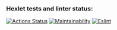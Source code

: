 ### Hexlet tests and linter status:

[![Actions Status](https://github.com/hexamiz/frontend-project-lvl1/workflows/hexlet-check/badge.svg)](https://github.com/hexamiz/frontend-project-lvl1/actions)
[![Maintainability](https://api.codeclimate.com/v1/badges/2bca536fb77a0a60f055/maintainability)](https://codeclimate.com/github/hexamiz/frontend-project-lvl1/maintainability)
[![Eslint](https://github.com/hexamiz/frontend-project-lvl1/actions/workflows/hexlet-lint.yml/badge.svg)](https://github.com/hexamiz/frontend-project-lvl1/actions/workflows/hexlet-lint.yml)